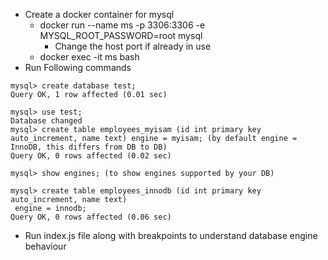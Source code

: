 - Create a docker container for mysql
	- docker run --name ms -p 3306:3306 -e MYSQL_ROOT_PASSWORD=root mysql
		- Change the host port if already in use
	- docker exec -it ms bash
- Run Following commands
```
mysql> create database test;
Query OK, 1 row affected (0.01 sec)

mysql> use test;
Database changed
mysql> create table employees_myisam (id int primary key auto_increment, name text) engine = myisam; (by default engine = InnoDB, this differs from DB to DB)
Query OK, 0 rows affected (0.02 sec)

mysql> show engines; (to show engines supported by your DB)

mysql> create table employees_innodb (id int primary key auto_increment, name text)
 engine = innodb;
Query OK, 0 rows affected (0.06 sec)
```

- Run index.js file along with breakpoints to understand database engine behaviour
